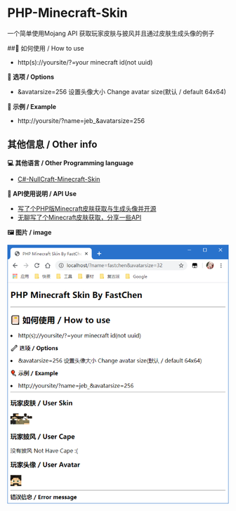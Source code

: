 # PHP-Minecraft-Skin
一个简单使用Mojang API 获取玩家皮肤与披风并且通过皮肤生成头像的例子

##📔 如何使用 / How to use

- http(s)://yoursite/?=your minecraft id(not uuid)

**🔧  选项 / Options**

- &avatarsize=256 设置头像大小 Change avatar size(默认 / default 64x64)

**🎈  示例 / Example**

- http://yoursite/?name=jeb_&avatarsize=256

## 其他信息 / Other info

**💻  其他语言 / Other Programming language**

- [C#-NullCraft-Minecraft-Skin](https://github.com/FastChen/NullCraft-Minecraft-Skin)

**🧾  API使用说明 / API Use**

- [写了个PHP版Minecraft皮肤获取与生成头像并开源](https://fastchen.com/skill/phpminecraftskin.html)
- [无聊写了个Minecraft皮肤获取，分享一些API](https://fastchen.com/works/minecraftskin.html)

**🖼  图片 / image**

![IMG](./img.png)

